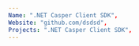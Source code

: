 ```yaml
--- 
Name: ".NET Casper Client SDK", 
Website: "github.com/dsdsd", 
Projects: ".NET Casper Client SDK",
--- 
```

<!--lang:en--> 

<!--lang:es--] 

<!--lang:de--] 

<!--lang:fr--] 

<!--lang:pl--] 

<!--lang:uk--] 

[!--lang:*--> 
